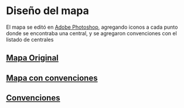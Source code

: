 # Diseño del mapa

El mapa se editó en [Adobe Photoshop](https://www.adobe.com/la/products/photoshop.html), agregando iconos a cada punto donde se encontraba una central, y se agregaron convenciones con el listado de centrales

## [Mapa Original](https://correouisedu-my.sharepoint.com/:b:/g/personal/jose2170484_correo_uis_edu_co/EQX8aF4t30xKqxL7ubjEklsB62ActlVU1G1Fpb4uw0_HsA?e=wQY7ga)

## [Mapa con convenciones](https://correouisedu-my.sharepoint.com/:i:/g/personal/jose2170484_correo_uis_edu_co/EcvZU96U1txIq9gJoRtAlh0BLJq_x_HnzWpGNJGehfyIjA?e=yQfGsu)

## [Convenciones](https://correouisedu-my.sharepoint.com/:i:/g/personal/jose2170484_correo_uis_edu_co/EULeLKLpBHtKiUwwDA0-71oBcbyABYgxnpovk3rnCAAioA?e=ztvuUQ)
